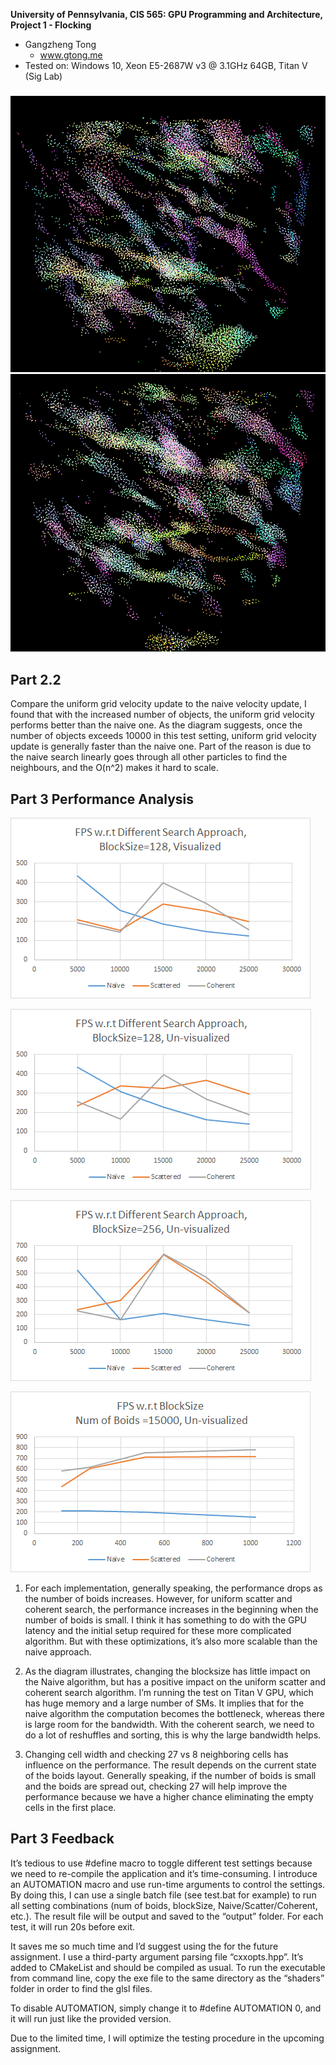 **University of Pennsylvania, CIS 565: GPU Programming and Architecture,
Project 1 - Flocking**

* Gangzheng Tong
  * www.gtong.me
* Tested on: Windows 10, Xeon E5-2687W v3 @ 3.1GHz 64GB, Titan V (Sig Lab)

### 

![Screenshot](images/recording.gif)
![Screenshot](images/screentshot.png)

## Part 2.2
Compare the uniform grid velocity update to the naive velocity update, I found that with the increased number of objects, the uniform grid velocity performs better than the naive one. As the diagram suggests, once the number of objects exceeds 10000 in this test setting, uniform grid velocity update is generally faster than the naive one.
Part of the reason is due to the naive search linearly goes through all other particles to find the neighbours, and the O(n^2) makes it hard to scale.

## Part 3 Performance Analysis

![FPS Visulized](images/fps_vis.png)

![FPS Un-Visulized](images/fps_unvis.png)

![fps_block256](images/fps_block256.png)

![FPS BlockSize](images/fps_blocksize.png)


1. For each implementation, generally speaking, the performance drops as the number of boids increases. However, for uniform scatter and coherent search, the performance increases in the beginning when the number of boids is small. I think it has something to do with the GPU latency and the initial setup required for these more complicated algorithm. But with these optimizations, it’s also more scalable than the naive approach.

2. As the diagram illustrates, changing the blocksize has little impact on the Naive algorithm, but has a positive impact on the uniform scatter and coherent search algorithm. I’m running the test on Titan V GPU, which has huge memory and a large number of SMs. It implies that for the naive algorithm the computation becomes the bottleneck, whereas there is large room for the bandwidth. With the coherent search, we need to do a lot of reshuffles and sorting, this is why the large bandwidth helps.

3. Changing cell width and checking 27 vs 8 neighboring cells has influence on the performance. The result depends on the current state of the boids layout. Generally speaking, if the number of boids is small and the boids are spread out, checking 27 will help improve the performance because we have a higher chance eliminating the empty cells in the first place.

## Part 3 Feedback
It’s tedious to use #define macro to toggle different test settings because we need to re-compile the application and it’s time-consuming. I introduce an AUTOMATION macro and use run-time arguments to control the settings. By doing this, I can use a single batch file (see test.bat for example) to run all setting combinations (num of boids, blockSize, Naive/Scatter/Coherent, etc.). 
The result file will be output and saved to the “output” folder.
For each test, it will run 20s before exit.

It saves me so much time and I’d suggest using the for the future assignment.
I use a third-party argument parsing file “cxxopts.hpp”. It’s added to CMakeList and should be compiled as usual.
 To run the executable from command line, copy the exe file to the same directory as the “shaders” folder in order to find the glsl files.

To disable AUTOMATION, simply change it to #define AUTOMATION 0, and it will run just like the provided version.

Due to the limited time, I will optimize the testing procedure in the upcoming assignment.
